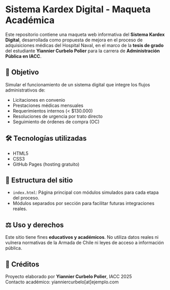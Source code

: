 # Sistema Kardex Digital - Maqueta Académica

Este repositorio contiene una maqueta web informativa del **Sistema Kardex Digital**, desarrollada como propuesta de mejora en el proceso de adquisiciones médicas del Hospital Naval, en el marco de la **tesis de grado** del estudiante **Yiannier Curbelo Polier** para la carrera de **Administración Pública en IACC**.

## 🎯 Objetivo
Simular el funcionamiento de un sistema digital que integre los flujos administrativos de:
- Licitaciones en convenio
- Prestaciones médicas mensuales
- Requerimientos internos (< $130.000)
- Resoluciones de urgencia por trato directo
- Seguimiento de órdenes de compra (OC)

## 🛠️ Tecnologías utilizadas
- HTML5
- CSS3
- GitHub Pages (hosting gratuito)

## 📁 Estructura del sitio
- `index.html`: Página principal con módulos simulados para cada etapa del proceso.
- Módulos separados por sección para facilitar futuras integraciones reales.

## ⚖️ Uso y derechos
Este sitio tiene fines **educativos y académicos**. No utiliza datos reales ni vulnera normativas de la Armada de Chile ni leyes de acceso a información pública.

## 📌 Créditos
Proyecto elaborado por **Yiannier Curbelo Polier**, IACC 2025  
Contacto académico: yianniercurbelo[at]ejemplo.com
